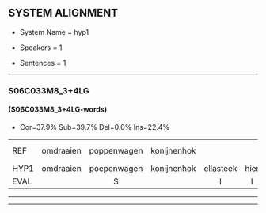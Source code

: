 
## SYSTEM ALIGNMENT

- System Name = hyp1

- Speakers = 1

- Sentences = 1

---

### S06C033M8_3+4LG

#### (S06C033M8_3+4LG-words)

- Cor=37.9%	Sub=39.7%	Del=0.0%	Ins=22.4%

|  |  |  |  |  |  |  |  |  |  |  |  |  |  |  |  |  |  |  |  |  |  |  |  |  |  |  |  |  |  |  |  |  |  |  |  |  |  |  |  |  |  |  |  |  |  |  |  |  |  |  |  |  |  |  |  |  |  |  |
|:--- |:---:|:---:|:---:|:---:|:---:|:---:|:---:|:---:|:---:|:---:|:---:|:---:|:---:|:---:|:---:|:---:|:---:|:---:|:---:|:---:|:---:|:---:|:---:|:---:|:---:|:---:|:---:|:---:|:---:|:---:|:---:|:---:|:---:|:---:|:---:|:---:|:---:|:---:|:---:|:---:|:---:|:---:|:---:|:---:|:---:|:---:|:---:|:---:|:---:|:---:|:---:|:---:|:---:|:---:|:---:|:---:|:---:|:---:|
| REF | omdraaien | poppenwagen | konijnenhok |  |  |  |  |  |  |  |  | elastiekje | ruziemaken | teddybeer | dierentuin | paddenstoelen*(paddenstoel) | * | verstoppertje | wasmachine | * | fototoestel | toiletpapier | vrachtwagen | buurmannen | vogelkooi | olifant | schommelen | schommelen | iedereen |  | schoenenwinkel | knutselen | ophangen | verjaardag | sprookjesboek | tandenborstel*(tandenpoetsen) | lucifer | slaapkamer | achterdeur | ziekenhuis | nieuwsgierig |  | afblijven | kabouter | * | washandje |  |  |  | * | sneeuwwitje | goeiendag | vakantie | limonade | autorijden | eindelijk | familie | chocolade |
| HYP1 | omdraaien | poepenwagen | konijnenhok | ellasteek | hier | hoe | is | ie | makern | ted | di | bier | dimen | tern | paddestoel | lun | ver | stoppertje | wasmachine | foutotoestel | toilet | papier | vrachtwagen | buurmannen | vogelkooi | olifant | schommellen | schommelen | iedereen | schoenen | winkel | knutselen | ophangen | verjaardag | sprookjesboek | tandepoetser | lucifer | slaapkamer | achterdeur | ziekenhuis | nieuwsgierig | of | blijven | kabouteg | was | washandje | s | is't | nee | wietje | goeie | dag | vakantie | limonaden | autoredden | eindelijk | familie | chocolader |
| EVAL |  | S |  | I | I | I | I | I | I | I | I | S | S | S | S | S | S | S |  | S | S | S |  |  |  |  | S |  |  | I | S |  |  |  |  | S |  |  |  |  |  | I | S | S | S |  | I | I | I | S | S | S |  | S | S |  |  | S |
---

---
